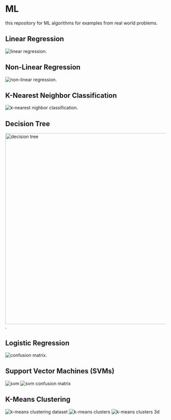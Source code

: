 # ML
this repository for ML algorithms for examples from  real world problems.
## Linear Regression
<img src='https://user-images.githubusercontent.com/72823374/124914792-af37ab80-dfe8-11eb-959c-fce93aea2e48.png' alt='linear regression'/>.
## Non-Linear Regression
<img src='https://user-images.githubusercontent.com/72823374/124914916-d0989780-dfe8-11eb-9fd8-8b066e072846.png' alt='non-linear regression' />.
## K-Nearest Neighbor Classification
<img src='https://user-images.githubusercontent.com/72823374/124939567-20835880-e001-11eb-8802-d205b24ecc9d.png' alt='k-nearest nighbor classification'/>.
## Decision Tree
<img src='https://user-images.githubusercontent.com/72823374/125079799-ef1b9300-e0bb-11eb-9a06-922965956372.png' width="600px" object-fit="contain" alt='decision tree' />.
## Logistic Regression
<img src='https://user-images.githubusercontent.com/72823374/125107250-7840c300-e0d8-11eb-87c3-6d434ae3238a.png' alt='confusion matrix' />.
## Support Vector Machines (SVMs)
<img src='https://user-images.githubusercontent.com/72823374/125166106-f1502100-e191-11eb-8168-83e6390c6591.png' alt='svm' />
<img src="https://user-images.githubusercontent.com/72823374/125166120-05941e00-e192-11eb-9508-868a2d26d7b8.png" alt="svm confusion matrix" />

## K-Means Clustering
<img src="https://user-images.githubusercontent.com/72823374/125203408-1fa42e00-e270-11eb-9b38-529e30589953.png" alt="k-means clustering dataset" />
<img src="https://user-images.githubusercontent.com/72823374/125203436-39de0c00-e270-11eb-9d5e-e94faa2d35f4.png" alt="k-means clusters" />
<img src="https://user-images.githubusercontent.com/72823374/125203464-5aa66180-e270-11eb-8dcc-19b43c773d34.png" alt="k-means clusters 3d" />
